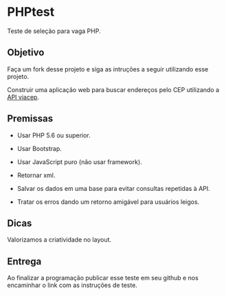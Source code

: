 # PHPtest

Teste de seleção para vaga PHP.

## Objetivo

Faça um fork desse projeto e siga as intruções a seguir utilizando esse projeto.

Construir uma aplicação web para buscar endereços pelo CEP utilizando a [API viacep](https://viacep.com.br/).

## Premissas

- Usar PHP 5.6 ou superior.

- Usar Bootstrap.

- Usar JavaScript puro (não usar framework).

- Retornar xml.

- Salvar os dados em uma base para evitar consultas repetidas à API.

- Tratar os erros dando um retorno amigável para usuários leigos.

## Dicas

Valorizamos a criatividade no layout.

## Entrega

Ao finalizar a programação publicar esse teste em seu github e nos encaminhar o link com as instruções de teste.
